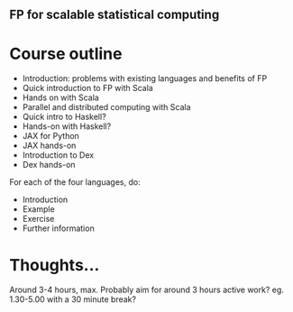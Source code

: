 ## FP for scalable statistical computing

# Course outline

* Introduction: problems with existing languages and benefits of FP
* Quick introduction to FP with Scala
* Hands on with Scala
* Parallel and distributed computing with Scala
* Quick intro to Haskell?
* Hands-on with Haskell?
* JAX for Python
* JAX hands-on
* Introduction to Dex
* Dex hands-on

For each of the four languages, do:

* Introduction
* Example
* Exercise
* Further information

# Thoughts...

Around 3-4 hours, max. Probably aim for around 3 hours active work? eg. 1.30-5.00 with a 30 minute break?


